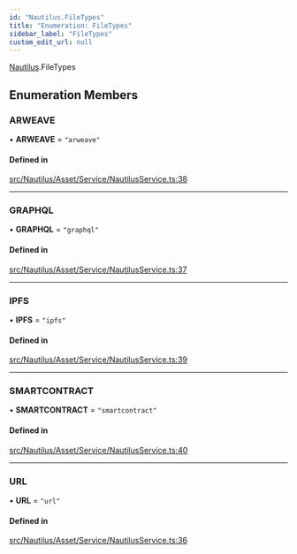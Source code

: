 ```yaml
---
id: "Nautilus.FileTypes"
title: "Enumeration: FileTypes"
sidebar_label: "FileTypes"
custom_edit_url: null
---
```


[Nautilus](../modules/Nautilus.md).FileTypes

## Enumeration Members

### ARWEAVE

• **ARWEAVE** = ``"arweave"``

#### Defined in

[src/Nautilus/Asset/Service/NautilusService.ts:38](https://github.com/deltaDAO/nautilus/blob/a004a0b/src/Nautilus/Asset/Service/NautilusService.ts#L38)

___

### GRAPHQL

• **GRAPHQL** = ``"graphql"``

#### Defined in

[src/Nautilus/Asset/Service/NautilusService.ts:37](https://github.com/deltaDAO/nautilus/blob/a004a0b/src/Nautilus/Asset/Service/NautilusService.ts#L37)

___

### IPFS

• **IPFS** = ``"ipfs"``

#### Defined in

[src/Nautilus/Asset/Service/NautilusService.ts:39](https://github.com/deltaDAO/nautilus/blob/a004a0b/src/Nautilus/Asset/Service/NautilusService.ts#L39)

___

### SMARTCONTRACT

• **SMARTCONTRACT** = ``"smartcontract"``

#### Defined in

[src/Nautilus/Asset/Service/NautilusService.ts:40](https://github.com/deltaDAO/nautilus/blob/a004a0b/src/Nautilus/Asset/Service/NautilusService.ts#L40)

___

### URL

• **URL** = ``"url"``

#### Defined in

[src/Nautilus/Asset/Service/NautilusService.ts:36](https://github.com/deltaDAO/nautilus/blob/a004a0b/src/Nautilus/Asset/Service/NautilusService.ts#L36)
